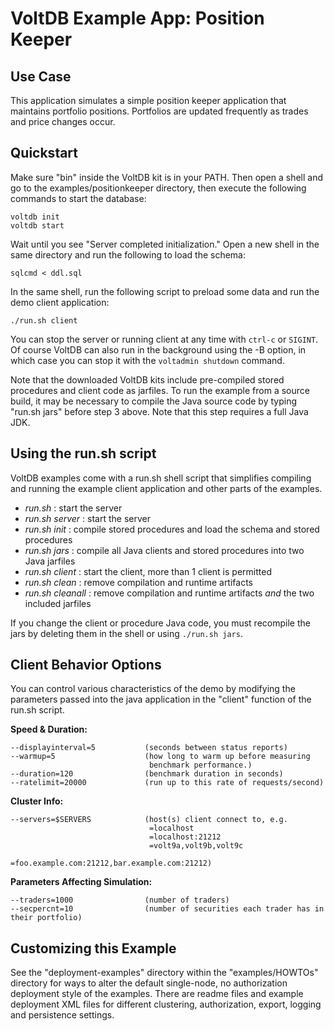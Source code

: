 # VoltDB Example App: Position Keeper

Use Case
--------
This application simulates a simple position keeper application that maintains portfolio positions. Portfolios are updated frequently as trades and price changes occur.

Quickstart
---------------------------
Make sure "bin" inside the VoltDB kit is in your PATH.  Then open a shell and go to the examples/positionkeeper directory, then execute the following commands to start the database:

    voltdb init
    voltdb start

Wait until you see "Server completed initialization."
Open a new shell in the same directory and run the following to load the schema:

    sqlcmd < ddl.sql

In the same shell, run the following script to preload some data and run the demo client application:

    ./run.sh client

You can stop the server or running client at any time with `ctrl-c` or `SIGINT`.  Of course VoltDB can also run in the background using the -B option, in which case you can stop it with the `voltadmin shutdown` command.

Note that the downloaded VoltDB kits include pre-compiled stored procedures and client code as jarfiles. To run the example from a source build, it may be necessary to compile the Java source code by typing "run.sh jars" before step 3 above. Note that this step requires a full Java JDK.

Using the run.sh script
---------------------------
VoltDB examples come with a run.sh shell script that simplifies compiling and running the example client application and other parts of the examples.
- *run.sh* : start the server
- *run.sh server* : start the server
- *run.sh init* : compile stored procedures and load the schema and stored procedures
- *run.sh jars* : compile all Java clients and stored procedures into two Java jarfiles
- *run.sh client* : start the client, more than 1 client is permitted
- *run.sh clean* : remove compilation and runtime artifacts
- *run.sh cleanall* : remove compilation and runtime artifacts *and* the two included jarfiles

If you change the client or procedure Java code, you must recompile the jars by deleting them in the shell or using `./run.sh jars`.

Client Behavior Options
---------------------------
You can control various characteristics of the demo by modifying the parameters passed into the java application in the "client" function of the run.sh script.

**Speed & Duration:**

    --displayinterval=5           (seconds between status reports)
    --warmup=5                    (how long to warm up before measuring
                                   benchmark performance.)
    --duration=120                (benchmark duration in seconds)
    --ratelimit=20000             (run up to this rate of requests/second)

**Cluster Info:**

    --servers=$SERVERS            (host(s) client connect to, e.g.
                                   =localhost
                                   =localhost:21212
                                   =volt9a,volt9b,volt9c
                                   =foo.example.com:21212,bar.example.com:21212)

**Parameters Affecting Simulation:**

    --traders=1000                (number of traders)
    --secpercnt=10                (number of securities each trader has in their portfolio)

Customizing this Example
---------------------------
See the "deployment-examples" directory within the "examples/HOWTOs" directory for ways to alter the default single-node, no authorization deployment style of the examples. There are readme files and example deployment XML files for different clustering, authorization, export, logging and persistence settings.
